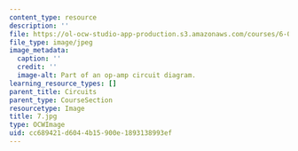 ```yaml
---
content_type: resource
description: ''
file: https://ol-ocw-studio-app-production.s3.amazonaws.com/courses/6-01sc-introduction-to-electrical-engineering-and-computer-science-i-spring-2011/cc689421d6044b15900e1893138993ef_7.jpg
file_type: image/jpeg
image_metadata:
  caption: ''
  credit: ''
  image-alt: Part of an op-amp circuit diagram.
learning_resource_types: []
parent_title: Circuits
parent_type: CourseSection
resourcetype: Image
title: 7.jpg
type: OCWImage
uid: cc689421-d604-4b15-900e-1893138993ef
---
```


